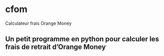 # cfom
Calculateur frais Orange Money
## Un petit programme en python pour calculer les frais de retrait d’Orange Money
